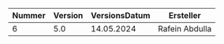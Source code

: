 | **Nummer** | **Version** | **VersionsDatum** | **Ersteller**  |
|------------|-------------|-------------------|----------------|
| 6          | 5.0         | 14.05.2024        | Rafein Abdulla |